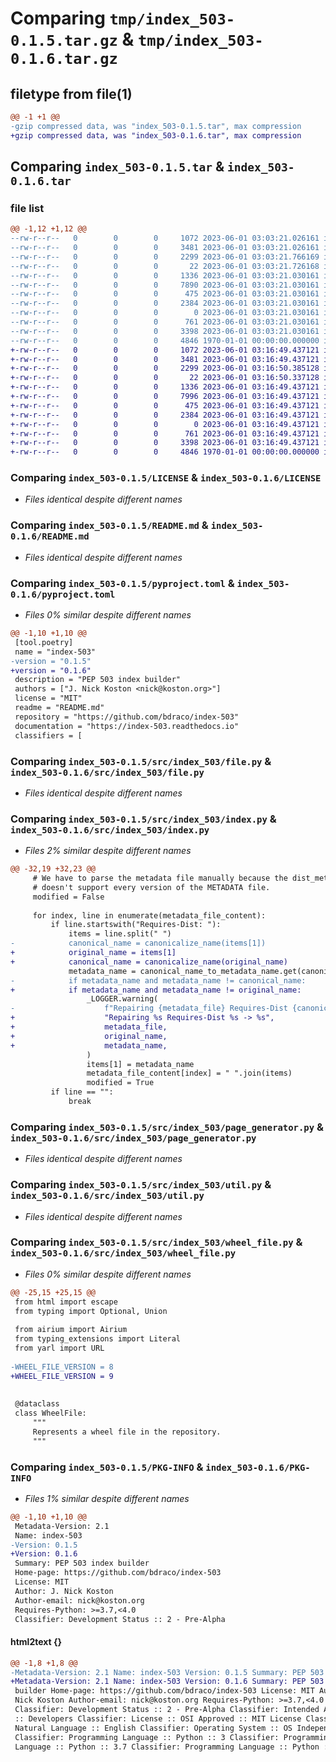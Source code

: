# Comparing `tmp/index_503-0.1.5.tar.gz` & `tmp/index_503-0.1.6.tar.gz`

## filetype from file(1)

```diff
@@ -1 +1 @@
-gzip compressed data, was "index_503-0.1.5.tar", max compression
+gzip compressed data, was "index_503-0.1.6.tar", max compression
```

## Comparing `index_503-0.1.5.tar` & `index_503-0.1.6.tar`

### file list

```diff
@@ -1,12 +1,12 @@
--rw-r--r--   0        0        0     1072 2023-06-01 03:03:21.026161 index_503-0.1.5/LICENSE
--rw-r--r--   0        0        0     3481 2023-06-01 03:03:21.026161 index_503-0.1.5/README.md
--rw-r--r--   0        0        0     2299 2023-06-01 03:03:21.766169 index_503-0.1.5/pyproject.toml
--rw-r--r--   0        0        0       22 2023-06-01 03:03:21.726168 index_503-0.1.5/src/index_503/__init__.py
--rw-r--r--   0        0        0     1336 2023-06-01 03:03:21.030161 index_503-0.1.5/src/index_503/file.py
--rw-r--r--   0        0        0     7890 2023-06-01 03:03:21.030161 index_503-0.1.5/src/index_503/index.py
--rw-r--r--   0        0        0      475 2023-06-01 03:03:21.030161 index_503-0.1.5/src/index_503/main.py
--rw-r--r--   0        0        0     2384 2023-06-01 03:03:21.030161 index_503-0.1.5/src/index_503/page_generator.py
--rw-r--r--   0        0        0        0 2023-06-01 03:03:21.030161 index_503-0.1.5/src/index_503/py.typed
--rw-r--r--   0        0        0      761 2023-06-01 03:03:21.030161 index_503-0.1.5/src/index_503/util.py
--rw-r--r--   0        0        0     3398 2023-06-01 03:03:21.030161 index_503-0.1.5/src/index_503/wheel_file.py
--rw-r--r--   0        0        0     4846 1970-01-01 00:00:00.000000 index_503-0.1.5/PKG-INFO
+-rw-r--r--   0        0        0     1072 2023-06-01 03:16:49.437121 index_503-0.1.6/LICENSE
+-rw-r--r--   0        0        0     3481 2023-06-01 03:16:49.437121 index_503-0.1.6/README.md
+-rw-r--r--   0        0        0     2299 2023-06-01 03:16:50.385128 index_503-0.1.6/pyproject.toml
+-rw-r--r--   0        0        0       22 2023-06-01 03:16:50.337128 index_503-0.1.6/src/index_503/__init__.py
+-rw-r--r--   0        0        0     1336 2023-06-01 03:16:49.437121 index_503-0.1.6/src/index_503/file.py
+-rw-r--r--   0        0        0     7996 2023-06-01 03:16:49.437121 index_503-0.1.6/src/index_503/index.py
+-rw-r--r--   0        0        0      475 2023-06-01 03:16:49.437121 index_503-0.1.6/src/index_503/main.py
+-rw-r--r--   0        0        0     2384 2023-06-01 03:16:49.437121 index_503-0.1.6/src/index_503/page_generator.py
+-rw-r--r--   0        0        0        0 2023-06-01 03:16:49.437121 index_503-0.1.6/src/index_503/py.typed
+-rw-r--r--   0        0        0      761 2023-06-01 03:16:49.437121 index_503-0.1.6/src/index_503/util.py
+-rw-r--r--   0        0        0     3398 2023-06-01 03:16:49.437121 index_503-0.1.6/src/index_503/wheel_file.py
+-rw-r--r--   0        0        0     4846 1970-01-01 00:00:00.000000 index_503-0.1.6/PKG-INFO
```

### Comparing `index_503-0.1.5/LICENSE` & `index_503-0.1.6/LICENSE`

 * *Files identical despite different names*

### Comparing `index_503-0.1.5/README.md` & `index_503-0.1.6/README.md`

 * *Files identical despite different names*

### Comparing `index_503-0.1.5/pyproject.toml` & `index_503-0.1.6/pyproject.toml`

 * *Files 0% similar despite different names*

```diff
@@ -1,10 +1,10 @@
 [tool.poetry]
 name = "index-503"
-version = "0.1.5"
+version = "0.1.6"
 description = "PEP 503 index builder"
 authors = ["J. Nick Koston <nick@koston.org>"]
 license = "MIT"
 readme = "README.md"
 repository = "https://github.com/bdraco/index-503"
 documentation = "https://index-503.readthedocs.io"
 classifiers = [
```

### Comparing `index_503-0.1.5/src/index_503/file.py` & `index_503-0.1.6/src/index_503/file.py`

 * *Files identical despite different names*

### Comparing `index_503-0.1.5/src/index_503/index.py` & `index_503-0.1.6/src/index_503/index.py`

 * *Files 2% similar despite different names*

```diff
@@ -32,19 +32,23 @@
     # We have to parse the metadata file manually because the dist_meta library
     # doesn't support every version of the METADATA file.
     modified = False
 
     for index, line in enumerate(metadata_file_content):
         if line.startswith("Requires-Dist: "):
             items = line.split(" ")
-            canonical_name = canonicalize_name(items[1])
+            original_name = items[1]
+            canonical_name = canonicalize_name(original_name)
             metadata_name = canonical_name_to_metadata_name.get(canonical_name)
-            if metadata_name and metadata_name != canonical_name:
+            if metadata_name and metadata_name != original_name:
                 _LOGGER.warning(
-                    f"Repairing {metadata_file} Requires-Dist {canonical_name} -> {metadata_name}"
+                    "Repairing %s Requires-Dist %s -> %s",
+                    metadata_file,
+                    original_name,
+                    metadata_name,
                 )
                 items[1] = metadata_name
                 metadata_file_content[index] = " ".join(items)
                 modified = True
         if line == "":
             break
```

### Comparing `index_503-0.1.5/src/index_503/page_generator.py` & `index_503-0.1.6/src/index_503/page_generator.py`

 * *Files identical despite different names*

### Comparing `index_503-0.1.5/src/index_503/util.py` & `index_503-0.1.6/src/index_503/util.py`

 * *Files identical despite different names*

### Comparing `index_503-0.1.5/src/index_503/wheel_file.py` & `index_503-0.1.6/src/index_503/wheel_file.py`

 * *Files 0% similar despite different names*

```diff
@@ -25,15 +25,15 @@
 from html import escape
 from typing import Optional, Union
 
 from airium import Airium
 from typing_extensions import Literal
 from yarl import URL
 
-WHEEL_FILE_VERSION = 8
+WHEEL_FILE_VERSION = 9
 
 
 @dataclass
 class WheelFile:
     """
     Represents a wheel file in the repository.
     """
```

### Comparing `index_503-0.1.5/PKG-INFO` & `index_503-0.1.6/PKG-INFO`

 * *Files 1% similar despite different names*

```diff
@@ -1,10 +1,10 @@
 Metadata-Version: 2.1
 Name: index-503
-Version: 0.1.5
+Version: 0.1.6
 Summary: PEP 503 index builder
 Home-page: https://github.com/bdraco/index-503
 License: MIT
 Author: J. Nick Koston
 Author-email: nick@koston.org
 Requires-Python: >=3.7,<4.0
 Classifier: Development Status :: 2 - Pre-Alpha
```

#### html2text {}

```diff
@@ -1,8 +1,8 @@
-Metadata-Version: 2.1 Name: index-503 Version: 0.1.5 Summary: PEP 503 index
+Metadata-Version: 2.1 Name: index-503 Version: 0.1.6 Summary: PEP 503 index
 builder Home-page: https://github.com/bdraco/index-503 License: MIT Author: J.
 Nick Koston Author-email: nick@koston.org Requires-Python: >=3.7,<4.0
 Classifier: Development Status :: 2 - Pre-Alpha Classifier: Intended Audience
 :: Developers Classifier: License :: OSI Approved :: MIT License Classifier:
 Natural Language :: English Classifier: Operating System :: OS Independent
 Classifier: Programming Language :: Python :: 3 Classifier: Programming
 Language :: Python :: 3.7 Classifier: Programming Language :: Python :: 3.8
```

